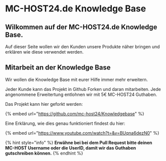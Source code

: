 # MC-HOST24.de Knowledge Base

## Wilkommen auf der MC-HOST24.de Knowledge Base.

Auf dieser Seite wollen wir den Kunden unsere Produkte näher bringen und erklären wie diese verwendet werden.

## Mitarbeit an der Knowledge Base

Wir wollen die Knowledge Base mit eurer Hilfe immer mehr erweitern.

Jeder Kunde kann das Projekt in Github Forken und daran mitarbeiten.
Jede angenommene Erweitertung entlohnen wir mit 5€ MC-HOST24 Guthaben.

Das Projekt kann hier geforkt werden:

{% embed url="https://github.com/mc-host24/Knowledgebase" %}

Eine Erklärung, wie dies genau funktioniert findest du hier:

{% embed url="https://www.youtube.com/watch?t=&v=BUqna6dezN0" %}

{% hint style="info" %}
**Erwähne bei bei dem Pull Request bitte deinen MC-HOST Username oder die UserID, damit wir das Guthaben gutschreiben können.**
{% endhint %}